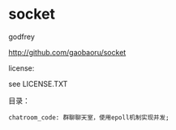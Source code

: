# socket
  godfrey
  
  http://github.com/gaobaoru/socket

  license:

  see LICENSE.TXT

  目录：
	
	chatroom_code: 群聊聊天室，使用epoll机制实现并发;
